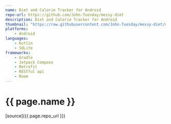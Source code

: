 ```yaml
---
name: Diet and Calorie Tracker for Android
repo-url: https://github.com/John-Tuesday/messy-diet
description: Diet and Calorie Tracker for Android
thumbnail: "https://raw.githubusercontent.com/John-Tuesday/messy-diet/main/app/src/main/play/listings/en-US/graphics/feature-graphic/feature_graphic.png"
platforms:
    - Android
languages:
    - Kotlin
    - SQLite
frameworks:
    - Gradle
    - Jetpack Compose
    - Retrofit
    - RESTful api
    - Room
---
```


# {{ page.name }}

[source]({{ page.repo_url }})
